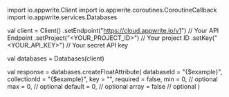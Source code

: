 import io.appwrite.Client
import io.appwrite.coroutines.CoroutineCallback
import io.appwrite.services.Databases

val client = Client()
    .setEndpoint("https://cloud.appwrite.io/v1") // Your API Endpoint
    .setProject("<YOUR_PROJECT_ID>") // Your project ID
    .setKey("<YOUR_API_KEY>") // Your secret API key

val databases = Databases(client)

val response = databases.createFloatAttribute(
    databaseId = "{$example}",
    collectionId = "{$example}",
    key = "",
    required = false,
    min = 0, // optional
    max = 0, // optional
    default = 0, // optional
    array = false // optional
)

